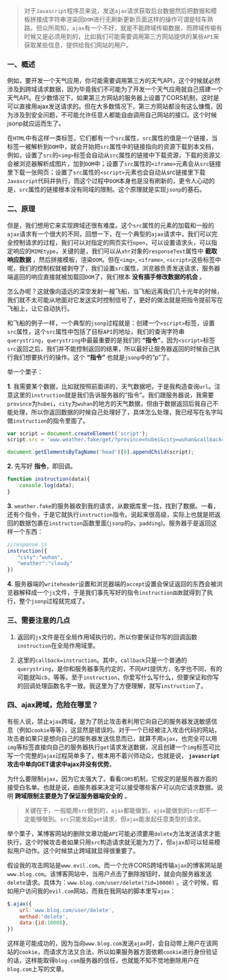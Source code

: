 > 对于`Javascript`程序员来说，发送`ajax`请求获取后台数据然后把数据和模板拼接成字符串渲染回`DOM`进行无刷新更新页面这样的操作可谓是轻车熟路。但众所周知，`ajax`有一个不好，就是不能跨域传输数据，而跨域传输有时候又是必须用到的，比如我们可能需要调用第三方网站提供的某些`API`来获取某些信息，提供给我们网站的用户。

### 一、概述 

例如，要开发一个天气应用，你可能需要调用第三方的天气API，这个时候就必然涉及到跨域请求数据，因为毕竟我们不可能为了开发一个天气应用就自己搭建一个天气API。在少数情况下，如果第三方网站的服务器上设置了CORS机制，这时是可以直接用ajax发送请求的。但在大多数情况下，第三方网站都没有这么慷慨，因为涉及到安全问题，不可能允许任意人都能自由调用自己网站的接口。这个时候jsonp就应运而生了。
 
在`HTML`中有这样一类标签，它们都有一个`src`属性，`src`属性的值是一个链接，当标签一被解析到`DOM`中，就会开始把`src`属性中的链接指向的资源下载到本文档，例如，设置了`src`的`<img>`标签会自动从`src`属性的链接中下载资源，下载的资源又会被浏览器解析成图片，加到`DOM`中；设置了`src`属性的`<iframe>`元素会从`src`链接里下载一张网页；设置了`src`属性的`<script>`元素也会自动从src链接里下载`Javascript`代码并执行，而这个过程中`DOM`本身也是没有刷新的，更令人心动的是，`src`属性的链接根本没有同域的限制。这个原理就是实现`jsonp`的基石。

### 二、原理

但是，我们想用它来实现跨域还很有难度。这个`src`属性的元素的加载和一般的`ajax`请求有一个很大的不同，回想一下，在一个典型的`ajax`请求中，我们可以完全控制请求的过程，我们可以对指定的网页实行`open`，可以设置请求头，可以指定响应的`MIMEtype`，关键的是，我们可以从`xhr`对象的`responseText`属性中 __截取响应数据__ ，然后拼接模板，渲染`DOM`。但在`<img>`, `<iframe>`, `<script>`这些标签中呢，我们的控制权就被剥夺了，我们设置`src`属性，浏览器负责发送请求，服务器端返回的响应直接就被加载回`DOM`了，我们根本 __没有插手修改数据的机会__ 。
 
怎么办呢？这就像向遥远的深空发射一艘飞船，当飞船远离我们几十光年的时候，我们就不太可能从地面对它发送实时控制信号了，更好的做法就是把指令提前写在飞船上，让它自动执行。
 
和飞船的例子一样，一个典型的`jsonp`过程就是：创建一个`<script>`标签，设置`src`属性，这个`src`属性中包括了目标`API`的地址，我们的查询字符串`querystring`，`querystring`中最最重要的是我们的 __“指令”__，因为`<script>`标签`src`返回之后，我们并不能控制返回的结果，所以最好让服务器返回的时候自己执行我们想要执行的操作。这个 __“指令”__ 也就是`jsonp`中的“p”了。
 
举一个栗子：

__1.__ 我需要某个数据，比如就按照前面讲的，天气数据吧，于是我构造查询`url`。注意这里的`instruction`就是我们告诉服务器的“指令”。我们跟服务器说，我需要`province`为`hubei`，`city`为`wuhan`的地方的天气数据，但由于数据返回后我自己不能处理，所以你返回数据的时候自己处理好了，具体怎么处理，我已经写在名字叫做`instruction`的指令里面了。 

```javascript
var script = document.createElement('script');
script.src = 'www.weather.fake/get/?province=hubei&city=wuhan&callback=instruction';

document.getElementsByTagName('head')[0].appendChild(script);
```

__2.__ 先写好 __指令__，即回调。

```javascript
function instruction(data){
    console.log(data);
}
```

__3.__ `weather.fake`的服务器收到我的请求，从数据库里一找，找到了数据。一看，还有个指令，于是它就执行`instruction`指令。说起来很高级，实际上也就是把返回的数据包裹在`instruction`函数里面(`jsonp`的`p`，`padding`)。服务器于是返回这样一个东西：

```javascript
//response.js
instruction({
　　"city":"wuhan",
　　"weather":"cloudy"
}) 
```
 
__4.__ 服务器端的`writeheader`设置和浏览器端的`accept`设置会保证返回的东西会被浏览器解释成一个`js`文件，于是我们事先写好的指令`instruction函数`就得到了执行，整个`jsonp`过程就完成了。
 
### 三、需要注意的几点
 
1. 返回的`js`文件是在全局作用域执行的，所以你要保证你写的回调函数`instruction`在全局作用域里。
 
 
2. 这里的`callback=instruction`。其中，`callback`只是一个普通的`querystring`，是你和服务器事先约定的，不同`API`提供方，名字也不同，有的可能就叫`cb`，等等。至于`instruction`，你爱写什么写什么，但要保证和你写的回调处理函数名字一致。我这里为了方便理解，就写`instruction`了。
 
### 四、ajax跨域，危险在哪里？

有些人说，禁止`ajax`跨域，是为了防止攻击者利用它向自己的服务器发送敏感信息（例如`cookie`等等），这显然是错误的。对于一个已经被注入攻击代码的网站，攻击者如果只是想向自己的服务器发送信息而已，就算不用`ajax`，也完全可以用`img`等标签直接向自己的服务器执行`get`请求发送数据，况且创建一个`img`标签可比写一个完整的`ajax`过程简单多了，根本用不着兴师动众，也就是说， __`javascript`攻击中单向GET请求中ajax并没有优势__。
 
为什么要限制`ajax`，因为它太强大了。看看`CORS`机制，它规定的是服务器方面的接受白名单。也就是说，由服务器来决定可以接受哪些客户可以向它请求数据。说明 __跨域限制主要是为了保证服务器端安全的__ 。
 
> 关键在于，一般能用`src`做到的，`ajax`都能做到，`ajax`能做到的`src`却不一定能够做到。`src`只能发起`get`请求，但`ajax`能发起任意类型的请求。
 
举个栗子，某博客网站的删除文章功能`API`可能必须要用`delete`方法发送请求才能执行，这个时候攻击者如果只用`src`构造请求就无能为力了，但`ajax`却可以轻易模拟用户动作。这个时候禁止跨域就显得很重要了。
 
假设我的攻击网站是`www.evil.com`。而一个允许CORS跨域传输`ajax`的博客网站是`www.blog.com`。该博客网站中，当用户点击了删除按钮时，就会向服务器发送`delete`请求。具体为：`www.blog.com/user/delete(?id=10000)` 。这个时候，假如用户访问我的`evil.com`网站，而我在我网站的脚本里写`ajax`：

```javascript
$.ajax({
    url:'www.blog.com/user/delete',
    method:'delete',
    data:{id:10000},
})
```

这样是可能成功的，因为当向`www.blog.com`发送`ajax`时，会自动带上用户在该网站的`cookie`，而请求方法又合法，所以如果服务器方面依赖`cookie`进行身份验证的话，这样能取得`blog.com`服务器的信任，也就能不知不觉地删除用户在`blog.com`上写的文章。

